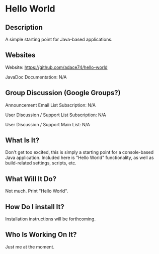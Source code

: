 <!--

######################################################################
#
# File: README.md
#
# Copyright (c) 2017, Adam W. Dace.  All Rights Reserved.
# Please see the accompanying LICENSE file for license information.
#
######################################################################

-->

# Hello World
## Description
A simple starting point for Java-based applications.

## Websites
Website:                    https://github.com/adace74/hello-world

JavaDoc Documentation:      N/A

## Group Discussion (Google Groups?)
Announcement Email List Subscription: N/A

User Discussion / Support List Subscription: N/A

User Discussion / Support Main List: N/A

## What Is It?
Don't get too excited, this is simply a starting point for a console-based
Java application.  Included here is "Hello World" functionality, as well
as build-related settings, scripts, etc.

## What Will It Do?
Not much.  Print "Hello World".

## How Do I install It?
Installation instructions will be forthcoming.

## Who Is Working On It?
Just me at the moment.
